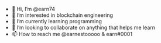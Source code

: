 - 👋 Hi, I’m @earn74
- 👀 I’m interested in blockchain engineering
- 🌱 I’m currently learning programming
- 💞️ I’m looking to collaborate on anything that helps me learn
- 📫 How to reach me @earnestooooo & earn#0001

<!---
earn74/earn74 is a ✨ special ✨ repository because its `README.md` (this file) appears on your GitHub profile.
You can click the Preview link to take a look at your changes.
--->
